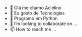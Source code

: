 - 👋 Olá me chamo Aclelino 
- 👀 Eu gosto de Tecnologias 
- 🌱 Programo em Python 
- 💞️ I’m looking to collaborate on ...
- 📫 How to reach me ...

<!---
Aclelino/Aclelino is a ✨ special ✨ repository because its `README.md` (this file) appears on your GitHub profile.
You can click the Preview link to take a look at your changes.
--->
